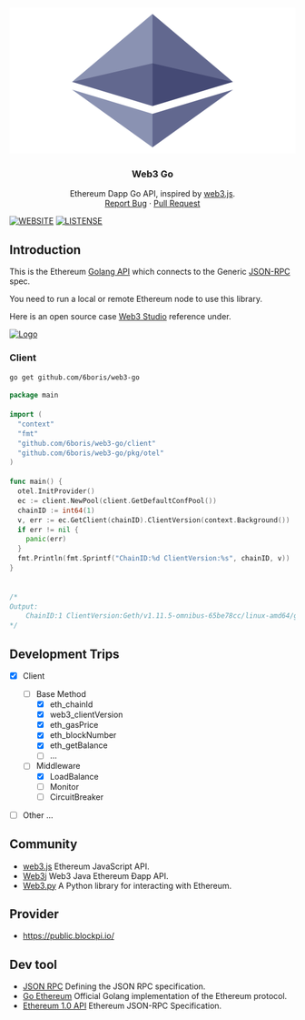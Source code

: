 <!-- PROJECT LOGO -->
<br />
<p align="center">
  <a href="https://github.com/6boris/web3-go">
    <img src="./assets/img/Ethereum-icon-purple.svg" alt="Logo" width="680" height="256">
  </a>

  <h3 align="center">Web3 Go</h3>

  <p align="center">
    Ethereum Dapp Go API, inspired by 
    <a href="https://github.com/ChainSafe/web3.js">web3.js</a>.
    <br />
    <a href="https://github.com/6boris/web3-go/issues">Report Bug</a>
    ·
    <a href="https://github.com/6boris/web3-go/pulls">Pull Request</a>
  </p>
</p>

[![WEBSITE](https://img.shields.io/badge/Web3-Go-brightgreen)](https://github.com/kylesliu/web3-go)
[![LISTENSE](https://img.shields.io/github/license/6boris/web3-go)](https://github.com/kylesliu/web3-go/blob/main/LICENSE)

## Introduction

This is the Ethereum [Golang API](https://github.com/kylesliu/web3-go) which connects to the Generic [JSON-RPC](https://github.com/ethereum/wiki/wiki/JSON-RPC) spec.

You need to run a local or remote Ethereum node to use this library.

Here is an open source case [Web3 Studio](https://web3-studio.leek.dev/d/demo/web3-studio) reference under.

<a href="https://github.com/6boris/web3-go">
  <img src="https://s.gin.sh/develop/web3/web3-studio-demo.png" alt="Logo" width="680" height="256">
</a>


### Client

```bash
go get github.com/6boris/web3-go
```
```go
package main

import (
  "context"
  "fmt"
  "github.com/6boris/web3-go/client"
  "github.com/6boris/web3-go/pkg/otel"
)

func main() { 
  otel.InitProvider()
  ec := client.NewPool(client.GetDefaultConfPool())
  chainID := int64(1)
  v, err := ec.GetClient(chainID).ClientVersion(context.Background())
  if err != nil {
    panic(err)
  }
  fmt.Println(fmt.Sprintf("ChainID:%d ClientVersion:%s", chainID, v))
}


/*
Output:
    ChainID:1 ClientVersion:Geth/v1.11.5-omnibus-65be78cc/linux-amd64/go1.19.7
*/
```

## Development Trips
- [X] Client
  - [ ] Base Method
    - [X] eth_chainId
    - [X] web3_clientVersion
    - [X] eth_gasPrice
    - [X] eth_blockNumber
    - [X] eth_getBalance
    - [ ] ...
  - [ ] Middleware
    - [X] LoadBalance
    - [ ] Monitor
    - [ ] CircuitBreaker
- [ ] Other ...



## Community

- [web3.js](https://github.com/ChainSafe/web3.js) Ethereum JavaScript API.
- [Web3j](https://github.com/web3j/web3j) Web3 Java Ethereum Ðapp API.
- [Web3.py](https://github.com/ethereum/web3.py) A Python library for interacting with Ethereum.

## Provider
- https://public.blockpi.io/


## Dev tool

- [JSON RPC](https://www.jsonrpc.org/specification) Defining the JSON RPC specification.
- [Go Ethereum](https://github.com/ethereum/go-ethereum) Official Golang implementation of the Ethereum protocol.
- [Ethereum 1.0 API](https://github.com/ethereum/eth1.0-apis) Ethereum JSON-RPC Specification.
